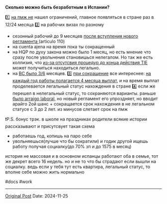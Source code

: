 **Сколько можно быть безработным в Испании?**

1️⃣ [на пмж не](2489.md) нашел ограничений, главное появляться в стране раз в 12/24 месяца
2️⃣ на рабочих визах по разному
- сезонный рабочий до 9 месяцев [после вступления нового регламента ](2825.md)(articulo 110)
- на cuenta ajena на время пока ты сокращенный
- на HQP по духу закона можно было 1 месяц, но есть мнение что сразу после увольнения становишься нелегалом. Но  так же есть коллизия, что [из-за отсутсвия процедур до конца действия TIE](2104.md) может получиться находиться легально.
- на [BC было 3/6](1753.md) месяцев.
3️⃣ [при сокращение](1976.md) все интереснее: [на каждый год работы полагается 4 месяца выплат,](https://www.sepe.es/HomeSepe/prestaciones-desempleo/FAQS/requisitos-acceso-prestaciones/guardar-dias-que-sobran.html) и на время выплат проделевается легальный статус нахождения в стране
4️⃣ если же перешел в нелегальный статус, то сохраняются варианты. раньше [было arraigo laboral,](1979.md) но новый регламент его упроздняет, но вводит арайго 2ой шанс + сокращается срок нахождения в не легальном статусе с 3 до 2 лет. из минусов слетает срок на пмж

❗️P.S. бонус трэк. в школе на праздниках родители всякие истории рассказывают и присутсвует такая схема
- работаешь год, копишь на паро себе
- увольняешься(лучше что бы сократили) и годик другой ищешь работу получая социалку(до 70% зп и до 1575 в месяц)

история не массовая и в основном испанцы работают оба в семье, тот же декрет всего 16 недель. но и не то что бы страдают если вышли на социалку. ведь если у тебя тут есть квартира, легальный статус, то вполне себе можно жить нормально

#docs #work

---
[Original Post](https://t.me/lev2tarragona/2838)
Date: 2024-11-25
